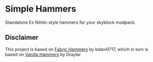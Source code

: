 # Simple Hammers
Standalone Ex Nihilo-style hammers for your skyblock modpack.

## Disclaimer
This project is based on [Fabric Hammers](https://github.com/bdani0717/fabric-hammers-1.20/tree/master) by bdani0717, which in turn is based on [Vanilla Hammers](https://github.com/Draylar/vanilla-hammers/) by Draylar
